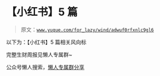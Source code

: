 # 【小红书】5 篇

> 原文：[`www.yuque.com/for_lazy/wind/adwuf0rfxnlc9gl6`](https://www.yuque.com/for_lazy/wind/adwuf0rfxnlc9gl6)

以下为：【小红书】5 篇相关风向标

完整生财周报见懒人专属群~

公众号懒人搜索，[懒人专属群分享](https://lazybook.fun/#/blog/group)